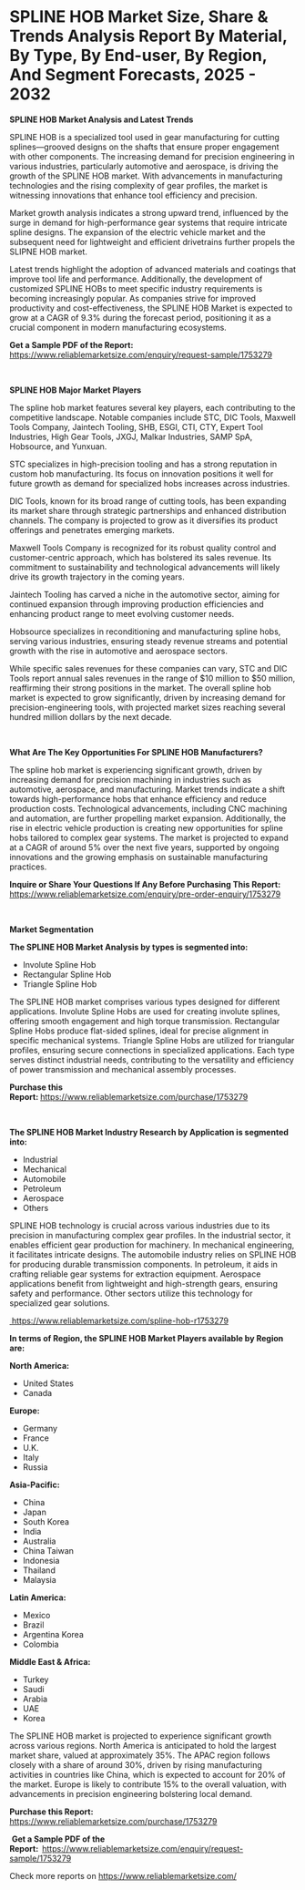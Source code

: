 <p><h1>SPLINE HOB Market Size, Share & Trends Analysis Report By Material, By Type, By End-user, By Region, And Segment Forecasts, 2025 - 2032</h1></p><p><strong>SPLINE HOB Market Analysis and Latest Trends</strong></p>
<p><p>SPLINE HOB is a specialized tool used in gear manufacturing for cutting splines—grooved designs on the shafts that ensure proper engagement with other components. The increasing demand for precision engineering in various industries, particularly automotive and aerospace, is driving the growth of the SPLINE HOB market. With advancements in manufacturing technologies and the rising complexity of gear profiles, the market is witnessing innovations that enhance tool efficiency and precision.</p><p>Market growth analysis indicates a strong upward trend, influenced by the surge in demand for high-performance gear systems that require intricate spline designs. The expansion of the electric vehicle market and the subsequent need for lightweight and efficient drivetrains further propels the SLIPNE HOB market.</p><p>Latest trends highlight the adoption of advanced materials and coatings that improve tool life and performance. Additionally, the development of customized SPLINE HOBs to meet specific industry requirements is becoming increasingly popular. As companies strive for improved productivity and cost-effectiveness, the SPLINE HOB Market is expected to grow at a CAGR of 9.3% during the forecast period, positioning it as a crucial component in modern manufacturing ecosystems.</p></p>
<p><strong>Get a Sample PDF of the Report:&nbsp;</strong> <a href="https://www.reliablemarketsize.com/enquiry/request-sample/1753279?utm_campaign=2744&utm_medium=2&utm_source=Github&utm_content=ia&utm_term=09042025&utm_id=spline-hob">https://www.reliablemarketsize.com/enquiry/request-sample/1753279</a></p>
<p>&nbsp;</p>
<p><strong>SPLINE HOB Major Market Players</strong></p>
<p><p>The spline hob market features several key players, each contributing to the competitive landscape. Notable companies include STC, DIC Tools, Maxwell Tools Company, Jaintech Tooling, SHB, ESGI, CTI, CTY, Expert Tool Industries, High Gear Tools, JXGJ, Malkar Industries, SAMP SpA, Hobsource, and Yunxuan.</p><p>STC specializes in high-precision tooling and has a strong reputation in custom hob manufacturing. Its focus on innovation positions it well for future growth as demand for specialized hobs increases across industries.</p><p>DIC Tools, known for its broad range of cutting tools, has been expanding its market share through strategic partnerships and enhanced distribution channels. The company is projected to grow as it diversifies its product offerings and penetrates emerging markets.</p><p>Maxwell Tools Company is recognized for its robust quality control and customer-centric approach, which has bolstered its sales revenue. Its commitment to sustainability and technological advancements will likely drive its growth trajectory in the coming years.</p><p>Jaintech Tooling has carved a niche in the automotive sector, aiming for continued expansion through improving production efficiencies and enhancing product range to meet evolving customer needs.</p><p>Hobsource specializes in reconditioning and manufacturing spline hobs, serving various industries, ensuring steady revenue streams and potential growth with the rise in automotive and aerospace sectors.</p><p>While specific sales revenues for these companies can vary, STC and DIC Tools report annual sales revenues in the range of $10 million to $50 million, reaffirming their strong positions in the market. The overall spline hob market is expected to grow significantly, driven by increasing demand for precision-engineering tools, with projected market sizes reaching several hundred million dollars by the next decade.</p></p>
<p>&nbsp;</p>
<p><strong>What Are The Key Opportunities For SPLINE HOB Manufacturers?</strong></p>
<p><p>The spline hob market is experiencing significant growth, driven by increasing demand for precision machining in industries such as automotive, aerospace, and manufacturing. Market trends indicate a shift towards high-performance hobs that enhance efficiency and reduce production costs. Technological advancements, including CNC machining and automation, are further propelling market expansion. Additionally, the rise in electric vehicle production is creating new opportunities for spline hobs tailored to complex gear systems. The market is projected to expand at a CAGR of around 5% over the next five years, supported by ongoing innovations and the growing emphasis on sustainable manufacturing practices.</p></p>
<p><strong>Inquire or Share Your Questions If Any Before Purchasing This Report:</strong> <a href="https://www.reliablemarketsize.com/enquiry/pre-order-enquiry/1753279?utm_campaign=2744&utm_medium=2&utm_source=Github&utm_content=ia&utm_term=09042025&utm_id=spline-hob">https://www.reliablemarketsize.com/enquiry/pre-order-enquiry/1753279</a></p>
<p>&nbsp;</p>
<p><strong>Market Segmentation</strong></p>
<p><strong>The SPLINE HOB Market Analysis by types is segmented into:</strong></p>
<p><ul><li>Involute Spline Hob</li><li>Rectangular Spline Hob</li><li>Triangle Spline Hob</li></ul></p>
<p><p>The SPLINE HOB market comprises various types designed for different applications. Involute Spline Hobs are used for creating involute splines, offering smooth engagement and high torque transmission. Rectangular Spline Hobs produce flat-sided splines, ideal for precise alignment in specific mechanical systems. Triangle Spline Hobs are utilized for triangular profiles, ensuring secure connections in specialized applications. Each type serves distinct industrial needs, contributing to the versatility and efficiency of power transmission and mechanical assembly processes.</p></p>
<p><strong>Purchase this Report:&nbsp;</strong><a href="https://www.reliablemarketsize.com/purchase/1753279?utm_campaign=2744&utm_medium=2&utm_source=Github&utm_content=ia&utm_term=09042025&utm_id=spline-hob">https://www.reliablemarketsize.com/purchase/1753279</a></p>
<p>&nbsp;</p>
<p><strong>The SPLINE HOB Market Industry Research by Application is segmented into:</strong></p>
<p><ul><li>Industrial</li><li>Mechanical</li><li>Automobile</li><li>Petroleum</li><li>Aerospace</li><li>Others</li></ul></p>
<p><p>SPLINE HOB technology is crucial across various industries due to its precision in manufacturing complex gear profiles. In the industrial sector, it enables efficient gear production for machinery. In mechanical engineering, it facilitates intricate designs. The automobile industry relies on SPLINE HOB for producing durable transmission components. In petroleum, it aids in crafting reliable gear systems for extraction equipment. Aerospace applications benefit from lightweight and high-strength gears, ensuring safety and performance. Other sectors utilize this technology for specialized gear solutions.</p></p>
<p><a href="https://www.reliablemarketsize.com/spline-hob-r1753279?utm_campaign=2744&utm_medium=2&utm_source=Github&utm_content=ia&utm_term=09042025&utm_id=spline-hob">&nbsp;https://www.reliablemarketsize.com/spline-hob-r1753279</a></p>
<p><strong>In terms of Region, the SPLINE HOB Market Players available by Region are:</strong></p>
<p>
    <p> <strong> North America: </strong>
        <ul>
            <li>United States</li>
            <li>Canada</li>
        </ul>
        </p> 
    <p> <strong> Europe: </strong>
        <ul>
            <li>Germany</li>
            <li>France</li>
            <li>U.K.</li>
            <li>Italy</li>
            <li>Russia</li>
        </ul>
        </p> 
    <p> <strong> Asia-Pacific: </strong>
        <ul>
            <li>China</li>
            <li>Japan</li>
            <li>South Korea</li>
            <li>India</li>
            <li>Australia</li>
            <li>China Taiwan</li>
            <li>Indonesia</li>
            <li>Thailand</li>
            <li>Malaysia</li>
        </ul>
        </p> 
    <p> <strong> Latin America: </strong>
        <ul>
            <li>Mexico</li>
            <li>Brazil</li>
            <li>Argentina Korea</li>
            <li>Colombia</li>
        </ul>
        </p> 
    <p> <strong> Middle East & Africa: </strong>
        <ul>
            <li>Turkey</li>
            <li>Saudi</li>
            <li>Arabia</li>
            <li>UAE</li>
            <li>Korea</li>
        </ul>
    </p>
    </p>
<p><p>The SPLINE HOB market is projected to experience significant growth across various regions. North America is anticipated to hold the largest market share, valued at approximately 35%. The APAC region follows closely with a share of around 30%, driven by rising manufacturing activities in countries like China, which is expected to account for 20% of the market. Europe is likely to contribute 15% to the overall valuation, with advancements in precision engineering bolstering local demand.</p></p>
<p><strong>Purchase this Report: </strong><a href="https://www.reliablemarketsize.com/purchase/1753279?utm_campaign=2744&utm_medium=2&utm_source=Github&utm_content=ia&utm_term=09042025&utm_id=spline-hob">https://www.reliablemarketsize.com/purchase/1753279</a></p>
<p>&nbsp;<strong>Get a Sample PDF of the Report:&nbsp;&nbsp;</strong><a href="https://www.reliablemarketsize.com/enquiry/request-sample/1753279?utm_campaign=2744&utm_medium=2&utm_source=Github&utm_content=ia&utm_term=09042025&utm_id=spline-hob">https://www.reliablemarketsize.com/enquiry/request-sample/1753279</a></p>
<p><strong></strong></p>
<p>Check more reports on <a href="https://www.reliablemarketsize.com/?utm_campaign=2744&utm_medium=2&utm_source=Github&utm_content=ia&utm_term=09042025&utm_id=spline-hob">https://www.reliablemarketsize.com/</a></p>